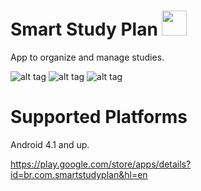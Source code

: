 # Smart Study Plan <img src="https://lh3.googleusercontent.com/pIVOXN-okVyF5SM4BIFaPnmoWZNucHSUPnZ6oaOBsBVJw4vvCfbUEGSTcEOGRbC5M44=w300" width="40" />
App to organize and manage studies.

![alt tag](https://lh3.googleusercontent.com/wDdIgBWrL7ablNCtm7tNDANbrFc96hZ05MqVcpFk2yUmBkBCcQmelXeBC7TvWXlSEKw=h310) ![alt tag](https://lh3.googleusercontent.com/c7nM7F28k99wDEHBG7VgETeSUDmb2I9Vf2ZlcDzvNlHx2yzm87CvUS7IPsAPcQazSKw=h310) ![alt tag](https://lh3.googleusercontent.com/ke0jGqaSvMM6D6IV4jaizB-8WHNRK2llgr72O-7bzdTJiSXox2LSf9ebFxr9DCE18nk=h310)

# Supported Platforms
Android 4.1 and up.

https://play.google.com/store/apps/details?id=br.com.smartstudyplan&hl=en
